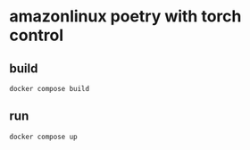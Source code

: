 # amazonlinux poetry with torch control

## build

```shell
docker compose build
```

## run

```shell
docker compose up
```
